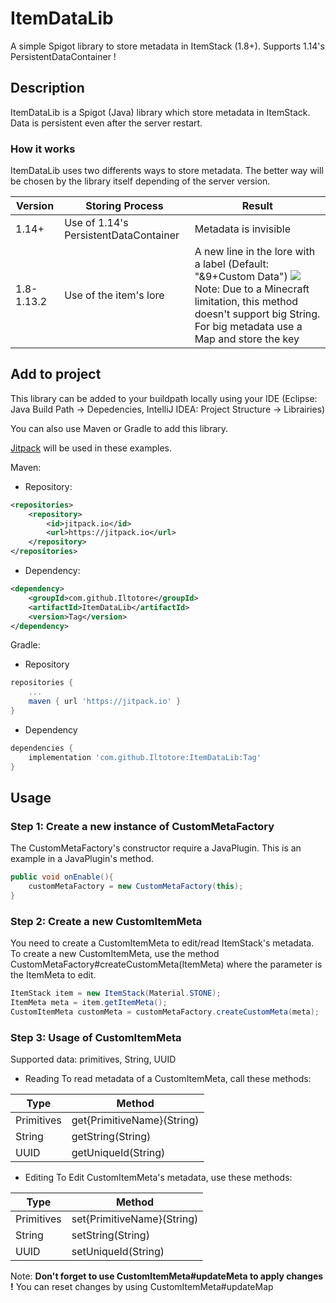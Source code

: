 # ItemDataLib
A simple Spigot library to store metadata in ItemStack (1.8+). Supports 1.14's PersistentDataContainer !

## Description
ItemDataLib is a Spigot (Java) library which store metadata in ItemStack. Data is persistent even after the server restart.

### How it works
ItemDataLib uses two differents ways to store metadata. The better way will be chosen by the library itself depending of the server version.

| Version | Storing Process | Result |
|--|--|--|
| 1.14+ | Use of 1.14's PersistentDataContainer | Metadata is invisible |
| 1.8-1.13.2 | Use of the item's lore | A new line in the lore with a label (Default: "&9+Custom Data") ![](http://image.noelshack.com/fichiers/2019/34/1/1566211724-2019-08-14-10-22-41.png)Note: Due to a Minecraft limitation, this method doesn't support big String. For big metadata use a Map and store the key|
## Add to project
This library can be added to your buildpath locally using your IDE (Eclipse: Java Build Path → Depedencies, IntelliJ IDEA: Project Structure → Librairies)

You can also use Maven or Gradle to add this library.

[Jitpack](https://jitpack.io/#Iltotore/ItemDataLib) will be used in these examples.

Maven:
- Repository:
```xml
<repositories>
	<repository>
		<id>jitpack.io</id>
		<url>https://jitpack.io</url>
	</repository>
</repositories>
```
- Dependency:
```xml
<dependency>
	<groupId>com.github.Iltotore</groupId>
	<artifactId>ItemDataLib</artifactId>
	<version>Tag</version>
</dependency>
```

Gradle:
- Repository
```groovy
repositories {
	...
	maven { url 'https://jitpack.io' }
}
```
- Dependency
```groovy
dependencies {
	implementation 'com.github.Iltotore:ItemDataLib:Tag'
}
```
## Usage
### Step 1: Create a new instance of CustomMetaFactory
The CustomMetaFactory's constructor require a JavaPlugin.
This is an example in a JavaPlugin's method.
```java
public void onEnable(){
	customMetaFactory = new CustomMetaFactory(this);
}
```
### Step 2: Create a new CustomItemMeta
You need to create a CustomItemMeta to edit/read ItemStack's metadata.
To create a new CustomItemMeta, use the method CustomMetaFactory#createCustomMeta(ItemMeta) where the parameter is the ItemMeta to edit.
```java
ItemStack item = new ItemStack(Material.STONE);
ItemMeta meta = item.getItemMeta();
CustomItemMeta customMeta = customMetaFactory.createCustomMeta(meta);
```

### Step 3: Usage of CustomItemMeta
Supported data:
primitives, String, UUID
- Reading
To read metadata of a CustomItemMeta, call these methods:

| Type | Method |
|--|--|
| Primitives | get{PrimitiveName}(String) |
| String | getString(String) |
| UUID | getUniqueId(String) |

- Editing
To Edit CustomItemMeta's metadata, use these methods:

| Type | Method |
|--|--|
| Primitives | set{PrimitiveName}(String) |
| String | setString(String) |
| UUID | setUniqueId(String) |

Note: **Don't forget to use CustomItemMeta#updateMeta to apply changes !**
You can reset changes by using CustomItemMeta#updateMap
